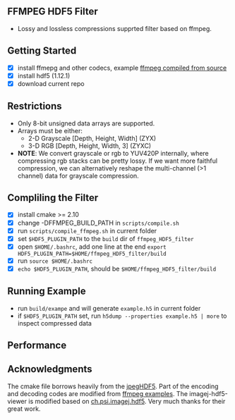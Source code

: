## FFMPEG HDF5 Filter
* Lossy and lossless compressions supprted filter based on ffmpeg.

## Getting Started
- [x] install ffmepg and other codecs, example [ffmpeg compiled from source](doc/install_ffmpeg.md)
- [x] install hdf5 (1.12.1)
- [x] download current repo

## Restrictions
* Only 8-bit unsigned data arrays are supported.
* Arrays must be either:
    * 2-D Grayscale [Depth, Height, Width] (ZYX)
    * 3-D RGB [Depth, Height, Width, 3] (ZYXC)
* **NOTE**: We convert grayscale or rgb to YUV420P internally, where compressing rgb stacks can be pretty lossy. If we want more faithful compression, we can alternatively reshape the multi-channel (>1 channel) data for grayscale compression.

## Compliling the Filter
- [x] install cmake >= 2.10 
- [x] change -DFFMPEG_BUILD_PATH in `scripts/compile.sh`
- [x] run `scripts/compile_ffmpeg.sh` in current folder
- [x] set `$HDF5_PLUGIN_PATH` to the `build` dir of `ffmpeg_HDF5_filter`
- [x] open `$HOME/.bashrc`, add one line at the end `export HDF5_PLUGIN_PATH=$HOME/ffmpeg_HDF5_filter/build`
- [x] run `source $HOME/.bashrc`
- [x] `echo $HDF5_PLUGIN_PATH`, should be `$HOME/ffmpeg_HDF5_filter/build`

## Running Example
* run `build/exampe` and will generate `example.h5` in current folder
* if `$HDF5_PLUGIN_PATH` set, run `h5dump --properties example.h5 | more` to inspect compressed data

## Performance


## Acknowledgments
The cmake file borrows heavily from the [jpegHDF5](https://github.com/CARS-UChicago/jpegHDF5). Part of the encoding and decoding codes are modified from [ffmpeg examples](https://github.com/FFmpeg/FFmpeg). The imagej-hdf5-viewer is modified based on [ch.psi.imagej.hdf5](https://github.com/paulscherrerinstitute/ch.psi.imagej.hdf5). Very much thanks for their great work.
